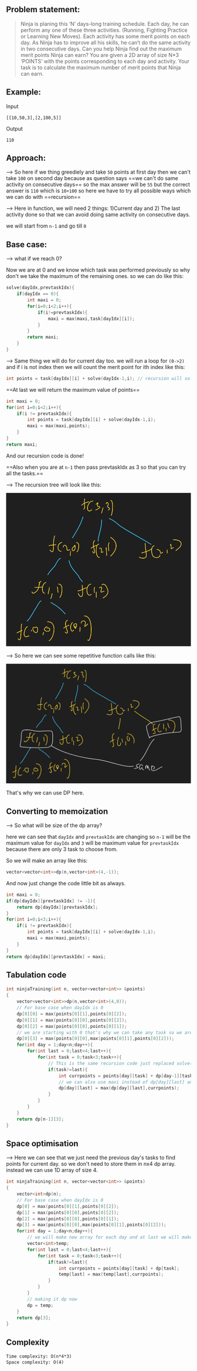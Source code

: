 ## Problem statement:

> Ninja is planing this ‘N’ days-long training schedule. Each day, he can perform any one of these three activities. (Running, Fighting Practice or Learning New Moves). Each activity has some merit points on each day. As Ninja has to improve all his skills, he can’t do the same activity in two consecutive days. Can you help Ninja find out the maximum merit points Ninja can earn?
> You are given a 2D array of size N\*3 ‘POINTS’ with the points corresponding to each day and activity. Your task is to calculate the maximum number of merit points that Ninja can earn.

## Example:

Input

```
[[10,50,3],[2,100,5]]
```

Output

```
110
```

## Approach:

--> So here if we thing greediely and take `50` points at first day then we can't take `100` on second day because as question says ==we can't do same activity on consecutive days== so the max answer will be `55` but the correct answer is `110` which is `10+100` so here we have to try all possible ways which we can do with ==recursion==

--> Here in function, we will need 2 things: 1)Current day and 2) The last activity done so that we can avoid doing same activity on consecutive days.

we will start from `n-1` and go till `0`

## Base case:

--> what if we reach 0?

Now we are at 0 and we know which task was performed previously so why don't we take the maximum of the remaining ones.
so we can do like this:

```cpp
solve(dayIdx,prevtaskIdx){
	if(dayIdx == 0){
		int maxi = 0;
		for(i=0;i<2;i++){
			if(i!=prevtaskIdx){
				maxi = max(maxi,task[dayIdx][i]);
			}
		}
		return maxi;
	}
}
```

--> Same thing we will do for current day too.
we will run a loop for `(0->2)` and if i is not index then we will count the merit point for ith index like this:

```cpp
int points = task[dayIdx][i] + solve(dayIdx-1,i); // recursion will solve the remaining points you just have to pass dayIdx-1 and the taskindex which you currently done.
```

==At last we will return the maximum value of points==

```cpp
int maxi = 0;
for(int i=0;i<2;i++){
	if(i != prevtaskIdx){
		int points = task[dayIdx][i] + solve(dayIdx-1,i);
		maxi = max(maxi,points);
	}
}
return maxi;
```

And our recursion code is done!

==Also when you are at `n-1` then pass prevtaskIdx as 3 so that you can try all the tasks.==

--> The recursion tree will look like this:

![](./Attachments/Pastedimage20220506182348.png)

--> So here we can see some repetitive function calls like this:

![](./Attachments/Pastedimage20220506182617.png)

That's why we can use DP here.

## Converting to memoization

--> So what will be size of the dp array?

here we can see that `dayIdx` and `prevtaskIdx` are changing so `n-1` will be the maximum value for `dayIdx` and `3` will be maximum value for `prevtaskIdx` because there are only 3 task to choose from.

So we will make an array like this:

```cpp
vector<vector<int>>dp(n,vector<int>(4,-1));
```

And now just change the code little bit as always.

```cpp
int maxi = 0;
if(dp[dayIdx][prevtaskIdx] != -1){
	return dp[dayIdx][prevtaskIdx];
}
for(int i=0;i<3;i++){
	if(i != prevtaskIdx){
		int points = task[dayIdx][i] + solve(dayIdx-1,i);
		maxi = max(maxi,points);
	}
}
return dp[dayIdx][prevtaskIdx] = maxi;
```

## Tabulation code

```cpp
int ninjaTraining(int n, vector<vector<int>> &points)
{
    vector<vector<int>>dp(n,vector<int>(4,0));
	// For base case when dayIdx is 0
	dp[0][0] = max(points[0][1],points[0][2]);
	dp[0][1] = max(points[0][0],points[0][2]);
	dp[0][2] = max(points[0][0],points[0][1]);
	// we are starting with 0 that's why we can take any task so we are taking maximum of all
	dp[0][3] = max(points[0][0],max(points[0][1],points[0][2]));
	for(int day = 1;day<n;day++){
		for(int last = 0;last<4;last++){
			for(int task = 0;task<3;task++){
				// This is the same recursion code just replaced solve() with dp[]
				if(task!=last){
					int currpoints = points[day][task] + dp[day-1][task];
					// we can also use maxi instead of dp[day][last] and after completing loop we have to assign dp[day][last] = maxi
					dp[day][last] = max(dp[day][last],currpoints);
				}
			}
		}
	}
	return dp[n-1][3];
}
```

## Space optimisation

--> Here we can see that we just need the previous day's tasks to find points for current day. so we don't need to store them in nx4 dp array. instead we can use 1D array of size 4.

```cpp
int ninjaTraining(int n, vector<vector<int>> &points)
{
    vector<int>dp(n);
	// For base case when dayIdx is 0
	dp[0] = max(points[0][1],points[0][2]);
	dp[1] = max(points[0][0],points[0][2]);
	dp[2] = max(points[0][0],points[0][1]);
	dp[3] = max(points[0][0],max(points[0][1],points[0][2]));
	for(int day = 1;day<n;day++){
		// we will make new array for each day and at last we will make it dp
		vector<int>temp;
		for(int last = 0;last<4;last++){
			for(int task = 0;task<3;task++){
				if(task!=last){
					int currpoints = points[day][task] + dp[task];
					temp[last] = max(temp[last],currpoints);
				}
			}
		}
		// making it dp now
		dp = temp;
	}
	return dp[3];
}
```

## Complexity

```
Time complexity: O(n*4*3)
Space complexity: O(4)
```
